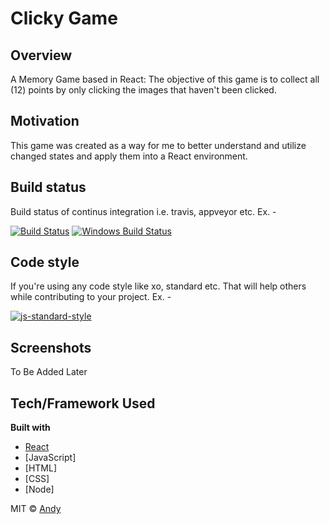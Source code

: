 # Clicky Game

## Overview

A Memory Game based in React: The objective of this game is to collect all (12) points by only clicking the images that haven't been clicked.

## Motivation
This game was created as a way for me to better understand and utilize changed states and apply them into a React environment.

## Build status
Build status of continus integration i.e. travis, appveyor etc. Ex. - 

[![Build Status](https://travis-ci.org/akashnimare/foco.svg?branch=master)](https://travis-ci.org/akashnimare/foco)
[![Windows Build Status](https://ci.appveyor.com/api/projects/status/github/akashnimare/foco?branch=master&svg=true)](https://ci.appveyor.com/project/akashnimare/foco/branch/master)

## Code style
If you're using any code style like xo, standard etc. That will help others while contributing to your project. Ex. -

[![js-standard-style](https://img.shields.io/badge/code%20style-standard-brightgreen.svg?style=flat)](https://github.com/feross/standard)
 
## Screenshots
To Be Added Later

## Tech/Framework Used
<b>Built with</b>
- [React](https://reactjs.org)
- [JavaScript]
- [HTML]
- [CSS]
- [Node]

MIT © [Andy](https://github.com/aznchronos)
